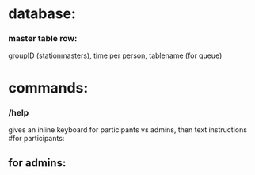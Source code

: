 # database:
### master table row:
groupID (stationmasters), time per person, tablename (for queue)


# commands:
### /help 
gives an inline keyboard for participants vs admins, then text instructions
#for participants:

## for admins: